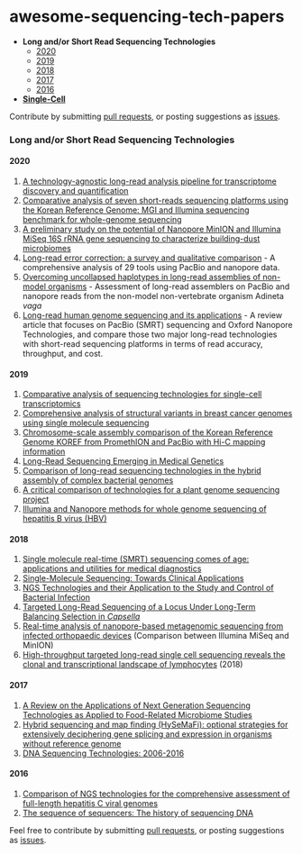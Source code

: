 # awesome-sequencing-tech-papers

- **Long and/or Short Read Sequencing Technologies**
  - [2020](https://github.com/Nazeeefa/awesome-sequencing-tech-papers#2020)
  - [2019](https://github.com/Nazeeefa/awesome-sequencing-tech-papers#2019)
  - [2018](https://github.com/Nazeeefa/awesome-sequencing-tech-papers#2018)
  - [2017](https://github.com/Nazeeefa/awesome-sequencing-tech-papers#2017)
  - [2016](https://github.com/Nazeeefa/awesome-sequencing-tech-papers#2016)
- **[Single-Cell](https://github.com/Nazeeefa/awesome-sequencing-tech-papers#single-cell)**
  
Contribute by submitting [pull requests](https://github.com/Nazeeefa/awesome-sequencing-tech-papers/pulls), or posting suggestions as [issues](https://github.com/Nazeeefa/awesome-sequencing-tech-papers/issues).

### Long and/or Short Read Sequencing Technologies

#### 2020

1. [A technology-agnostic long-read analysis pipeline for transcriptome discovery and quantification](https://www.biorxiv.org/content/10.1101/672931v2)
2. [Comparative analysis of seven short-reads sequencing platforms using the Korean Reference Genome: MGI and Illumina sequencing benchmark for whole-genome sequencing](https://www.biorxiv.org/content/10.1101/2020.03.22.002840v1)
3. [A preliminary study on the potential of Nanopore MinION and Illumina MiSeq 16S rRNA gene sequencing to characterize building-dust microbiomes](https://www.nature.com/articles/s41598-020-59771-0)
4. [Long-read error correction: a survey and qualitative comparison](https://www.biorxiv.org/content/10.1101/2020.03.06.977975v2) - A comprehensive analysis of 29 tools using PacBio and nanopore data.
5. [Overcoming uncollapsed haplotypes in long-read assemblies of non-model organisms](https://www.biorxiv.org/content/10.1101/2020.03.16.993428v1) - Assessment of long-read assemblers on PacBio and nanopore reads from the non-model non-vertebrate organism Adineta *vaga*
6. [Long-read human genome sequencing and its applications](https://www.nature.com/articles/s41576-020-0236-x) - A review article that focuses on PacBio (SMRT) sequencing and Oxford Nanopore Technologies, and compare those two major long-read technologies with short-read sequencing platforms in terms of read accuracy, throughput, and cost.

#### 2019

1. [Comparative analysis of sequencing technologies for single-cell transcriptomics](https://genomebiology.biomedcentral.com/articles/10.1186/s13059-019-1676-5) 
2. [Comprehensive analysis of structural variants in breast cancer genomes using
single molecule sequencing](https://www.biorxiv.org/content/10.1101/847855v1)
3. [Chromosome-scale assembly comparison of the Korean Reference Genome KOREF from PromethION and PacBio with Hi-C mapping information](http://dx.doi.org/10.1093/gigascience/giz125)
4. [Long-Read Sequencing Emerging in Medical Genetics](https://www.frontiersin.org/articles/10.3389/fgene.2019.00426/full)
5. [Comparison of long-read sequencing technologies in the hybrid assembly of complex bacterial genomes](https://www.biorxiv.org/content/10.1101/530824v2)
6. [A critical comparison of technologies for a plant genome sequencing project](https://academic.oup.com/gigascience/article/8/3/giy163/5281243)
7. [Illumina and Nanopore methods for whole genome sequencing of hepatitis B virus (HBV)](https://www.nature.com/articles/s41598-019-43524-9)

#### 2018

1. [Single molecule real-time (SMRT) sequencing comes of age: applications and utilities for medical diagnostics](https://www.ncbi.nlm.nih.gov/pmc/articles/PMC5861413/)
1. [Single-Molecule Sequencing: Towards Clinical Applications](https://www.cell.com/trends/biotechnology/fulltext/S0167-7799(18)30204-X?_returnURL=https%3A%2F%2Flinkinghub.elsevier.com%2Fretrieve%2Fpii%2FS016777991830204X%3Fshowall%3Dtrue)
2. [NGS Technologies and their Application to the Study and Control of Bacterial Infection](https://www.ncbi.nlm.nih.gov/pmc/articles/PMC5857210/)
3. [Targeted Long-Read Sequencing of a Locus Under Long-Term Balancing Selection in *Capsella*](https://www.ncbi.nlm.nih.gov/pmc/articles/PMC5873921/)
4. [Real-time analysis of nanopore-based metagenomic sequencing from infected orthopaedic devices](https://bmcgenomics.biomedcentral.com/articles/10.1186/s12864-018-5094-y) (Comparison between Illumina MiSeq and MinION)
5. [High-throughput targeted long-read single cell sequencing reveals the clonal and transcriptional landscape of lymphocytes](https://www.biorxiv.org/content/10.1101/424945v1.full) (2018)

#### 2017
1. [A Review on the Applications of Next Generation Sequencing Technologies as Applied to Food-Related Microbiome Studies](https://www.frontiersin.org/articles/10.3389/fmicb.2017.01829/full)
1. [Hybrid sequencing and map finding (HySeMaFi): optional strategies for extensively deciphering gene splicing and expression in organisms without reference genome](https://www.nature.com/articles/srep43793)
1. [DNA Sequencing Technologies: 2006-2016](https://www.nature.com/articles/nprot.2016.182)

#### 2016
1. [Comparison of NGS technologies for the comprehensive assessment of full-length hepatitis C viral genomes](https://www.ncbi.nlm.nih.gov/pmc/articles/PMC5035407/)
1. [The sequence of sequencers: The history of sequencing DNA](https://www.sciencedirect.com/science/article/pii/S0888754315300410)

Feel free to contribute by submitting [pull requests](https://github.com/Nazeeefa/awesome-sequencing-tech-papers/pulls), or posting suggestions as [issues](https://github.com/Nazeeefa/awesome-sequencing-tech-papers/issues).

